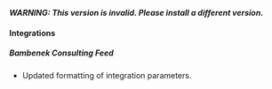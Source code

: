 ***WARNING: This version is invalid. Please install a different version.***


#### Integrations
##### Bambenek Consulting Feed
- Updated formatting of integration parameters.
